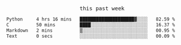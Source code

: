 <p align="center"><samp>this past week</samp></p>
<!--START_SECTION:waka-->

```txt
Python     4 hrs 16 mins   ████████████████████▓░░░░   82.59 %
C          50 mins         ████░░░░░░░░░░░░░░░░░░░░░   16.37 %
Markdown   2 mins          ▒░░░░░░░░░░░░░░░░░░░░░░░░   00.95 %
Text       0 secs          ░░░░░░░░░░░░░░░░░░░░░░░░░   00.09 %
```

<!--END_SECTION:waka-->



